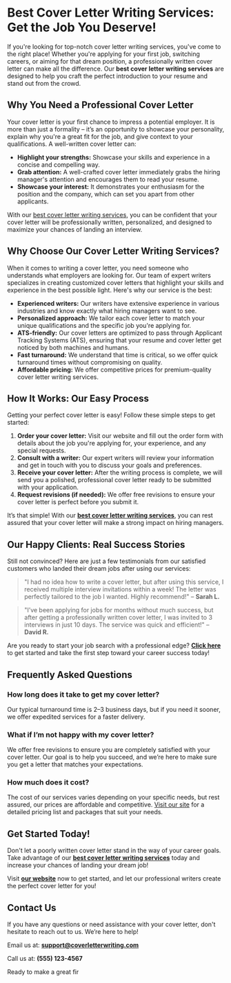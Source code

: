 # Best Cover Letter Writing Services: Get the Job You Deserve!

If you're looking for top-notch cover letter writing services, you've come to the right place! Whether you're applying for your first job, switching careers, or aiming for that dream position, a professionally written cover letter can make all the difference. Our **best cover letter writing services** are designed to help you craft the perfect introduction to your resume and stand out from the crowd.

## Why You Need a Professional Cover Letter

Your cover letter is your first chance to impress a potential employer. It is more than just a formality – it’s an opportunity to showcase your personality, explain why you're a great fit for the job, and give context to your qualifications. A well-written cover letter can:

- **Highlight your strengths:** Showcase your skills and experience in a concise and compelling way.
- **Grab attention:** A well-crafted cover letter immediately grabs the hiring manager's attention and encourages them to read your resume.
- **Showcase your interest:** It demonstrates your enthusiasm for the position and the company, which can set you apart from other applicants.

With our [best cover letter writing services](https://tinyurl.com/topessay?keyword=best+cover+letter+writing+services), you can be confident that your cover letter will be professionally written, personalized, and designed to maximize your chances of landing an interview.

## Why Choose Our Cover Letter Writing Services?

When it comes to writing a cover letter, you need someone who understands what employers are looking for. Our team of expert writers specializes in creating customized cover letters that highlight your skills and experience in the best possible light. Here's why our service is the best:

- **Experienced writers:** Our writers have extensive experience in various industries and know exactly what hiring managers want to see.
- **Personalized approach:** We tailor each cover letter to match your unique qualifications and the specific job you're applying for.
- **ATS-friendly:** Our cover letters are optimized to pass through Applicant Tracking Systems (ATS), ensuring that your resume and cover letter get noticed by both machines and humans.
- **Fast turnaround:** We understand that time is critical, so we offer quick turnaround times without compromising on quality.
- **Affordable pricing:** We offer competitive prices for premium-quality cover letter writing services.

## How It Works: Our Easy Process

Getting your perfect cover letter is easy! Follow these simple steps to get started:

1. **Order your cover letter:** Visit our website and fill out the order form with details about the job you're applying for, your experience, and any special requests.
2. **Consult with a writer:** Our expert writers will review your information and get in touch with you to discuss your goals and preferences.
3. **Receive your cover letter:** After the writing process is complete, we will send you a polished, professional cover letter ready to be submitted with your application.
4. **Request revisions (if needed):** We offer free revisions to ensure your cover letter is perfect before you submit it.

It’s that simple! With our [**best cover letter writing services**](https://tinyurl.com/topessay?keyword=best+cover+letter+writing+services), you can rest assured that your cover letter will make a strong impact on hiring managers.

## Our Happy Clients: Real Success Stories

Still not convinced? Here are just a few testimonials from our satisfied customers who landed their dream jobs after using our services:

> "I had no idea how to write a cover letter, but after using this service, I received multiple interview invitations within a week! The letter was perfectly tailored to the job I wanted. Highly recommend!" – **Sarah L.**

> "I’ve been applying for jobs for months without much success, but after getting a professionally written cover letter, I was invited to 3 interviews in just 10 days. The service was quick and efficient!" – **David R.**

Are you ready to start your job search with a professional edge? [**Click here**](https://tinyurl.com/topessay?keyword=best+cover+letter+writing+services) to get started and take the first step toward your career success today!

## Frequently Asked Questions

### How long does it take to get my cover letter?

Our typical turnaround time is 2–3 business days, but if you need it sooner, we offer expedited services for a faster delivery.

### What if I’m not happy with my cover letter?

We offer free revisions to ensure you are completely satisfied with your cover letter. Our goal is to help you succeed, and we’re here to make sure you get a letter that matches your expectations.

### How much does it cost?

The cost of our services varies depending on your specific needs, but rest assured, our prices are affordable and competitive. [Visit our site](https://tinyurl.com/topessay?keyword=best+cover+letter+writing+services) for a detailed pricing list and packages that suit your needs.

## Get Started Today!

Don't let a poorly written cover letter stand in the way of your career goals. Take advantage of our [**best cover letter writing services**](https://tinyurl.com/topessay?keyword=best+cover+letter+writing+services) today and increase your chances of landing your dream job!

Visit [**our website**](https://tinyurl.com/topessay?keyword=best+cover+letter+writing+services) now to get started, and let our professional writers create the perfect cover letter for you!

## Contact Us

If you have any questions or need assistance with your cover letter, don't hesitate to reach out to us. We’re here to help!

Email us at: **support@coverletterwriting.com**

Call us at: **(555) 123-4567**

Ready to make a great fir
